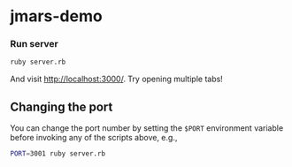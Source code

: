 # jmars-demo

### Run server
```sh
ruby server.rb
```
And visit <http://localhost:3000/>. Try opening multiple tabs!

## Changing the port

You can change the port number by setting the `$PORT` environment variable before invoking any of the scripts above, e.g.,

```sh
PORT=3001 ruby server.rb
```
